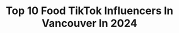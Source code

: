 ---
title: Top 10 Food TikTok Influencers In Vancouver In 2024
description: >-
  Find top food TikTok influencers in Vancouver in 2024. Most popular hashtags: #fyp #vancouver #canada #food.
platform: TikTok
hits: 31
text_top: Identify the top-rated TikTok profiles on inBeat.
text_bottom: Our platform aggregates 31 TikTok influencers like this in Vancouver, Canada for you to pitch.
profiles:
  - username: "everydayalex"
    fullname: >-
      Alex Biron
    bio: >-
      🌎 Comedian Mean Streak Podcast
    location: "Canada"
    followers: 544000
    engagement: 1828
    commentsToLikes: 0.016379
    id: ckb9edsfi1z1z0j23p3kap5s8
    verified: false
    hashtags: "#story, #joke, #fyp, #dating"
  - username: "leanaromen"
    fullname: >-
      Leana
    bio: >-
      My mom says i’m funny Surrey Insta/Snap: LROMEN
    location: "Canada"
    followers: 9024
    engagement: 795
    commentsToLikes: 0.021056
    id: ckbl6bdux40vx0j236wfzqb62
    verified: false
    hashtags: "#fyp, #fy, #surreybc, #surrey"
  - username: "aterrill1"
    fullname: >-
      Aterr
    bio: >-
      
    location: "Canada"
    followers: 6516
    engagement: 610
    commentsToLikes: 0.019990
    id: ckcjrcsseh60f0j23fsxwtku9
    verified: false
    hashtags: "#kittenlove, #tigerking, #viral, #canada"
  - username: "ryanvancouver"
    fullname: >-
      Ryan
    bio: >-
      📍 Everything Vancouver BC 💯 Honest Food Reviews 📩 DM To Collaborate
    location: "Canada"
    followers: 4770
    engagement: 1440
    commentsToLikes: 0.006116
    id: cka7ugysxrv6v0i78kipzsf30
    verified: false
    hashtags: "#foryoupage, #foryou, #comedy, #hometour"
  - username: "saba_esbah"
    fullname: >-
      Saba Esbah
    bio: >-
      I have big goals😩 Trying my best to make you smile🥰❤️
    location: "Canada"
    followers: 3040
    engagement: 761
    commentsToLikes: 0.039360
    id: ck8tpri4sql2e0j7896awrxs9
    verified: false
    hashtags: "#funny, #iran, #persian, #america"
  - username: "vancouverfoodie"
    fullname: >-
      Emma Choo
    bio: >-
      Food is my love language! Full-time foodie and traveller based in Vancouver 🇨🇦
    location: "Canada"
    followers: 35100
    engagement: 668
    commentsToLikes: 0.028682
    id: ck92uz6qvod9q0j78n3f87osc
    verified: false
    hashtags: "#boba, #vancouver, #bobaislife, #bubbletea"
  - username: "laurenhung"
    fullname: >-
      Lauren
    bio: >-
      Vancouver / Toronto 😙
    location: "Canada"
    followers: 16900
    engagement: 626
    commentsToLikes: 0.124186
    id: ckb9ryc1wou460j232m47tbuw
    verified: false
    hashtags: "#freefreedance, #fyp, #vancouver, #toronto"
  - username: "wssharing"
    fullname: >-
      Free as the Wind
    bio: >-
      Live Our Dream & Share Our Passion Exploration🧐 Garden🌱 Food🥗 Culture🎊
    location: "Canada"
    followers: 9655
    engagement: 146
    commentsToLikes: 0.216869
    id: ckafttkhu714m0i783b2fs7d7
    verified: false
    hashtags: "#ittastesdifferent, #canada, #pm, #holidaytiktok"
  - username: "the__impetus"
    fullname: >-
      the__impetus
    bio: >-
      🇨🇦Vancouver🇨🇦 Asian Persuasion 🇨🇦Entrepreneur🇨🇦 Slice of Life/ Plumber
    location: "Canada"
    followers: 22500
    engagement: 121
    commentsToLikes: 0.067729
    id: ck9jxlqfe19f40j787mdtpm2g
    verified: false
    hashtags: "#food, #plumbing, #tools, #tricksofthetrade"
  - username: "davidfromvancouver"
    fullname: >-
      David Orr
    bio: >-
      Digital Creator - Vancouver 🇨🇦
    location: "Canada"
    followers: 78400
    engagement: 908
    commentsToLikes: 0.031610
    id: ck80ob06lgh4o0j787aboqthb
    verified: false
    hashtags: "#learnontiktok, #canada, #tiktokcanada, #foodie"
---